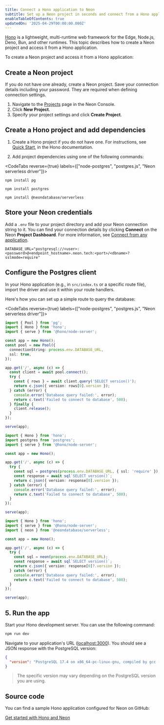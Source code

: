 ```yaml
---
title: Connect a Hono application to Neon
subtitle: Set up a Neon project in seconds and connect from a Hono application
enableTableOfContents: true
updatedOn: '2025-04-29T00:00:00.000Z'
---
```


[Hono](https://hono.dev/) is a lightweight, multi-runtime web framework for the Edge, Node.js, Deno, Bun, and other runtimes. This topic describes how to create a Neon project and access it from a Hono application.

To create a Neon project and access it from a Hono application:

<Steps>

## Create a Neon project

If you do not have one already, create a Neon project. Save your connection details including your password. They are required when defining connection settings.

1.  Navigate to the [Projects](https://console.neon.tech/app/projects) page in the Neon Console.
2.  Click **New Project**.
3.  Specify your project settings and click **Create Project**.

## Create a Hono project and add dependencies

1.  Create a Hono project if you do not have one. For instructions, see [Quick Start](https://hono.dev/docs/getting-started/basic), in the Hono documentation.

2.  Add project dependencies using one of the following commands:

<CodeTabs reverse={true} labels={["node-postgres", "postgres.js", "Neon serverless driver"]}>

```shell
npm install pg
```

```shell
npm install postgres
```

```shell
npm install @neondatabase/serverless
```

   </CodeTabs>

## Store your Neon credentials

Add a `.env` file to your project directory and add your Neon connection string to it. You can find your connection details by clicking **Connect** on the Neon **Project Dashboard**. For more information, see [Connect from any application](/docs/connect/connect-from-any-app).

```shell shouldWrap
DATABASE_URL="postgresql://<user>:<password>@<endpoint_hostname>.neon.tech:<port>/<dbname>?sslmode=require"
```

## Configure the Postgres client

In your Hono application (e.g., in `src/index.ts` or a specific route file), import the driver and use it within your route handlers.

Here's how you can set up a simple route to query the database:

<CodeTabs reverse={true} labels={["node-postgres", "postgres.js", "Neon serverless driver"]}>

```typescript
import { Pool } from 'pg';
import { Hono } from 'hono';
import { serve } from '@hono/node-server';

const app = new Hono();
const pool = new Pool({
  connectionString: process.env.DATABASE_URL,
  ssl: true,
});

app.get('/', async (c) => {
  const client = await pool.connect();
  try {
    const { rows } = await client.query('SELECT version()');
    return c.json({ version: rows[0].version });
  } catch (error) {
    console.error('Database query failed:', error);
    return c.text('Failed to connect to database', 500);
  } finally {
    client.release();
  }
});

serve(app);
```

```typescript
import { Hono } from 'hono';
import postgres from 'postgres';
import { serve } from '@hono/node-server';

const app = new Hono();

app.get('/', async (c) => {
  try {
    const sql = postgres(process.env.DATABASE_URL, { ssl: 'require' });
    const response = await sql`SELECT version()`;
    return c.json({ version: response[0].version });
  } catch (error) {
    console.error('Database query failed:', error);
    return c.text('Failed to connect to database', 500);
  }
});

serve(app);
```

```typescript
import { Hono } from 'hono';
import { serve } from '@hono/node-server';
import { neon } from '@neondatabase/serverless';

const app = new Hono();

app.get('/', async (c) => {
  try {
    const sql = neon(process.env.DATABASE_URL);
    const response = await sql`SELECT version()`;
    return c.json({ version: response[0]?.version });
  } catch (error) {
    console.error('Database query failed:', error);
    return c.text('Failed to connect to database', 500);
  }
});

serve(app);
```

</CodeTabs>

## 5. Run the app

Start your Hono development server. You can use the following command:

```bash
npm run dev
```

Navigate to your application's URL ([localhost:3000](http://localhost:3000)). You should see a JSON response with the PostgreSQL version:

```json shouldWrap
{
  "version": "PostgreSQL 17.4 on x86_64-pc-linux-gnu, compiled by gcc (Debian 12.2.0-14) 12.2.0, 64-bit"
}
```

> The specific version may vary depending on the PostgreSQL version you are using.

</Steps>

## Source code

You can find a sample Hono application configured for Neon on GitHub:

<DetailIconCards>

<a href="https://github.com/neondatabase/examples/tree/main/with-hono" description="Get started with Hono and Neon" icon="github">Get started with Hono and Neon</a>

</DetailIconCards>

<NeedHelp/>
